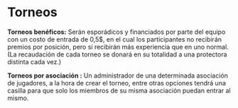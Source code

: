# Torneos

**Torneos benéficos:** Serán esporádicos y financiados por parte del equipo con un costo de entrada de 0,5$, en el cual los participantes no recibirán premios por posición, pero sí recibirán más experiencia que en uno normal. (La recaudación de cada torneo se donará en su totalidad a una protectora distinta cada vez.)

**Torneos por asociación :** Un administrador de una determinada asociación de jugadores, a la hora de crear el torneo, entre otras opciones tendrá una casilla para que solo los miembros de su misma asociación puedan entrar al mismo.
